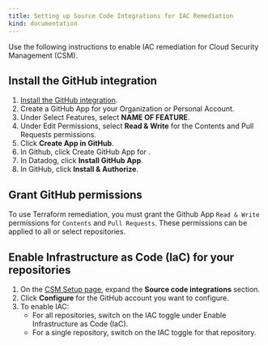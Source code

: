 ```yaml
---
title: Setting up Source Code Integrations for IAC Remediation
kind: documentation
---
```


Use the following instructions to enable IAC remediation for Cloud Security Management (CSM).

## Install the GitHub integration

1. [Install the GitHub integration][1].
1. Create a GitHub App for your Organization or Personal Account.
1. Under Select Features, select **NAME OF FEATURE**.
1. Under Edit Permissions, select **Read & Write** for the Contents and Pull Requests permissions.
1. Click **Create App in GitHub**.
1. In Github, click Create GitHub App for <GitHub username>.
1. In Datadog, click **Install GitHub App**.
1. In GitHub, click **Install & Authorize**.

## Grant GitHub permissions

To use Terraform remediation, you must grant the Github App `Read & Write` permissions for `Contents` and `Pull Requests`. These permissions can be applied to all or select repositories.

## Enable Infrastructure as Code (IaC) for your repositories

1. On the [CSM Setup page][2], expand the **Source code integrations** section.
2. Click **Configure** for the GitHub account you want to configure.
3. To enable IAC:
    - For all repositories, switch on the IAC toggle under Enable Infrastructure as Code (IaC).
    - For a single repository, switch on the IAC toggle for that repository.

[1]: /integrations/github/#link-a-repository-in-your-organization-or-personal-account
[2]: https://app.datadoghq.com/security/configuration/csm/setup